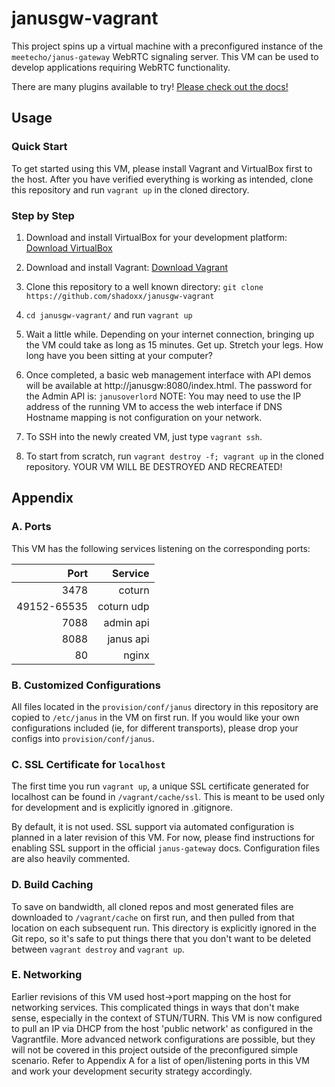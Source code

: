 janusgw-vagrant
===============

This project spins up a virtual machine with a preconfigured instance of the
`meetecho/janus-gateway` WebRTC signaling server. This VM can be used to develop
applications requiring WebRTC functionality.

There are many plugins available to try! [Please check out the docs!](https://janus.conf.meetecho.com/docs/)

## Usage

### Quick Start
To get started using this VM, please install Vagrant and VirtualBox first to
the host. After you have verified everything is working as intended, clone this
repository and run `vagrant up` in the cloned directory.

### Step by Step
1. Download and install VirtualBox for your development platform:
   [Download VirtualBox](https://www.virtualbox.org/wiki/Downloads)

2. Download and install Vagrant:
   [Download Vagrant](https://www.vagrantup.com/downloads.html)

3. Clone this repository to a well known directory:
   `git clone https://github.com/shadoxx/janusgw-vagrant`

4. `cd janusgw-vagrant/` and run `vagrant up`

5. Wait a little while. Depending on your internet connection, bringing up the
   VM could take as long as 15 minutes. Get up. Stretch your legs. How long have
   you been sitting at your computer?

6. Once completed, a basic web management interface with API demos will be available
   at http://janusgw:8080/index.html. The password for the Admin API is: `janusoverlord`
   NOTE: You may need to use the IP address of the running VM to access the web interface
   if DNS Hostname mapping is not configuration on your network.

7. To SSH into the newly created VM, just type `vagrant ssh`.

8. To start from scratch, run `vagrant destroy -f; vagrant up` in the cloned
   repository. YOUR VM WILL BE DESTROYED AND RECREATED!

## Appendix
### A. Ports
This VM has the following services listening on the corresponding ports:

| Port       | Service   |
| ----------:| ---------:|
| 3478       | coturn    |
| 49152-65535| coturn udp|
| 7088       | admin api |
| 8088       | janus api |
|   80       | nginx     |

### B. Customized Configurations
All files located in the `provision/conf/janus` directory in this repository
are copied to `/etc/janus` in the VM on first run. If you would like your own
configurations included (ie, for different transports), please drop your configs
into `provision/conf/janus`.

### C. SSL Certificate for `localhost`
The first time you run `vagrant up`, a unique SSL certificate generated for
localhost can be found in `/vagrant/cache/ssl`. This is meant to be used only
for development and is explicitly ignored in .gitignore.

By default, it is not used. SSL support via automated configuration is planned
in a later revision of this VM. For now, please find instructions for enabling
SSL support in the official `janus-gateway` docs. Configuration files are also
heavily commented.

### D. Build Caching
To save on bandwidth, all cloned repos and most generated files are downloaded to `/vagrant/cache` on first run, and then pulled from that location on each
subsequent run. This directory is explicitly ignored in the Git repo, so it's
safe to put things there that you don't want to be deleted between `vagrant destroy`
and `vagrant up`.

### E. Networking
Earlier revisions of this VM used host->port mapping on the host for networking
services. This complicated things in ways that don't make sense, especially in the
context of STUN/TURN. This VM is now configured to pull an IP via DHCP from the host
'public network' as configured in the Vagrantfile. More advanced network
configurations are possible, but they will not be covered in this project outside
of the preconfigured simple scenario. Refer to Appendix A for a list of open/listening
ports in this VM and work your development security strategy accordingly.
